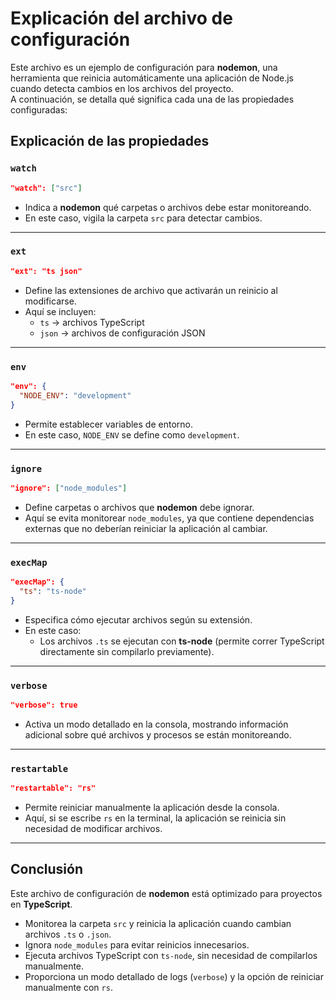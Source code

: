 # Explicación del archivo de configuración

Este archivo es un ejemplo de configuración para **nodemon**, una herramienta que reinicia automáticamente una aplicación de Node.js cuando detecta cambios en los archivos del proyecto.  
A continuación, se detalla qué significa cada una de las propiedades configuradas:

## Explicación de las propiedades

### `watch`
```json
"watch": ["src"]
```
- Indica a **nodemon** qué carpetas o archivos debe estar monitoreando.
- En este caso, vigila la carpeta `src` para detectar cambios.

---

### `ext`
```json
"ext": "ts json"
```
- Define las extensiones de archivo que activarán un reinicio al modificarse.
- Aquí se incluyen:
  - `ts` → archivos TypeScript
  - `json` → archivos de configuración JSON

---

### `env`
```json
"env": {
  "NODE_ENV": "development"
}
```
- Permite establecer variables de entorno.
- En este caso, `NODE_ENV` se define como `development`.

---

### `ignore`
```json
"ignore": ["node_modules"]
```
- Define carpetas o archivos que **nodemon** debe ignorar.
- Aquí se evita monitorear `node_modules`, ya que contiene dependencias externas que no deberían reiniciar la aplicación al cambiar.

---

### `execMap`
```json
"execMap": {
  "ts": "ts-node"
}
```
- Especifica cómo ejecutar archivos según su extensión.
- En este caso:
  - Los archivos `.ts` se ejecutan con **ts-node** (permite correr TypeScript directamente sin compilarlo previamente).

---

### `verbose`
```json
"verbose": true
```
- Activa un modo detallado en la consola, mostrando información adicional sobre qué archivos y procesos se están monitoreando.

---

### `restartable`
```json
"restartable": "rs"
```
- Permite reiniciar manualmente la aplicación desde la consola.
- Aquí, si se escribe `rs` en la terminal, la aplicación se reinicia sin necesidad de modificar archivos.

---

## Conclusión

Este archivo de configuración de **nodemon** está optimizado para proyectos en **TypeScript**.  
- Monitorea la carpeta `src` y reinicia la aplicación cuando cambian archivos `.ts` o `.json`.  
- Ignora `node_modules` para evitar reinicios innecesarios.  
- Ejecuta archivos TypeScript con `ts-node`, sin necesidad de compilarlos manualmente.  
- Proporciona un modo detallado de logs (`verbose`) y la opción de reiniciar manualmente con `rs`.  
